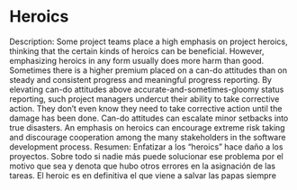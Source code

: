 # Heroics

Description: Some project teams place a high emphasis on project heroics, thinking that the certain kinds of heroics can be beneficial. However, emphasizing heroics in any form usually does more harm than good. Sometimes there is a higher premium placed on a can-do attitudes than on steady and consistent progress and meaningful progress reporting. By elevating can-do attitudes above accurate-and-sometimes-gloomy status reporting, such project managers undercut their ability to take corrective action. They don’t even know they need to take corrective action until the damage has been done. Can-do attitudes can escalate minor setbacks into true disasters. An emphasis on heroics can encourage extreme risk taking and discourage cooperation among the many stakeholders in the software development process.
Resumen: Enfatizar a los “heroics” hace daño a los proyectos. Sobre todo si nadie más puede solucionar ese problema por el motivo que sea y denota que hubo otros errores en la asignación de las tareas. El heroic es en definitiva el que viene a salvar las papas siempre